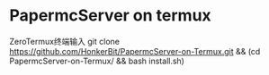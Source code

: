 # PapermcServer on termux
ZeroTermux终端输入
git clone https://github.com/HonkerBit/PapermcServer-on-Termux.git && (cd PapermcServer-on-Termux/ && bash install.sh)
